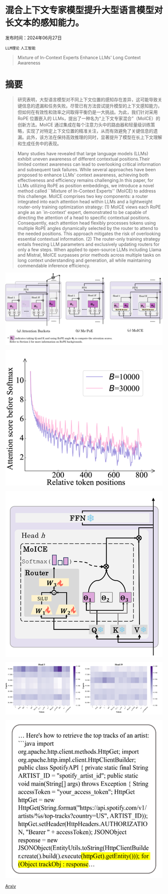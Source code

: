 # 混合上下文专家模型提升大型语言模型对长文本的感知能力。

发布时间：2024年06月27日

`LLM理论` `人工智能`

> Mixture of In-Context Experts Enhance LLMs' Long Context Awareness

# 摘要

> 研究表明，大型语言模型对不同上下文位置的感知存在差异，这可能导致关键信息的遗漏和任务失败。尽管已有方法尝试提升模型的上下文感知能力，但如何在有效性和效率之间取得平衡仍是一大挑战。为此，我们针对采用 RoPE 位置嵌入的 LLMs，提出了一种名为“上下文专家混合”（MoICE）的创新方法。MoICE 通过集成在每个注意力头中的路由器和轻量级训练策略，实现了对特定上下文位置的精准关注，从而有效避免了关键信息的遗漏。此外，该方法在保持高效推理的同时，显著提升了模型在长上下文理解和生成任务中的表现。

> Many studies have revealed that large language models (LLMs) exhibit uneven awareness of different contextual positions.Their limited context awareness can lead to overlooking critical information and subsequent task failures. While several approaches have been proposed to enhance LLMs' context awareness, achieving both effectiveness and efficiency remains challenging.In this paper, for LLMs utilizing RoPE as position embeddings, we introduce a novel method called ``Mixture of In-Context Experts'' (MoICE) to address this challenge. MoICE comprises two key components: a router integrated into each attention head within LLMs and a lightweight router-only training optimization strategy: (1) MoICE views each RoPE angle as an `in-context' expert, demonstrated to be capable of directing the attention of a head to specific contextual positions. Consequently, each attention head flexibly processes tokens using multiple RoPE angles dynamically selected by the router to attend to the needed positions. This approach mitigates the risk of overlooking essential contextual information. (2) The router-only training strategy entails freezing LLM parameters and exclusively updating routers for only a few steps. When applied to open-source LLMs including Llama and Mistral, MoICE surpasses prior methods across multiple tasks on long context understanding and generation, all while maintaining commendable inference efficiency.

![混合上下文专家模型提升大型语言模型对长文本的感知能力。](../../../paper_images/2406.19598/x1.png)

![混合上下文专家模型提升大型语言模型对长文本的感知能力。](../../../paper_images/2406.19598/x2.png)

![混合上下文专家模型提升大型语言模型对长文本的感知能力。](../../../paper_images/2406.19598/x3.png)

![混合上下文专家模型提升大型语言模型对长文本的感知能力。](../../../paper_images/2406.19598/x4.png)

![混合上下文专家模型提升大型语言模型对长文本的感知能力。](../../../paper_images/2406.19598/x5.png)

[Arxiv](https://arxiv.org/abs/2406.19598)